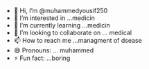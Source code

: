 - 👋 Hi, I’m @muhammedyousif250
- 👀 I’m interested in ...medicin
- 🌱 I’m currently learning ...medicin
- 💞️ I’m looking to collaborate on ... medical 
- 📫 How to reach me ...managment of dsease
- 😄 Pronouns: ... muhammed
- ⚡ Fun fact: ...boring

<!---
muhammedyousif250/muhammedyousif250 is a ✨ special ✨ repository because its `README.md` (this file) appears on your GitHub profile.
You can click the Preview link to take a look at your changes.
--->
